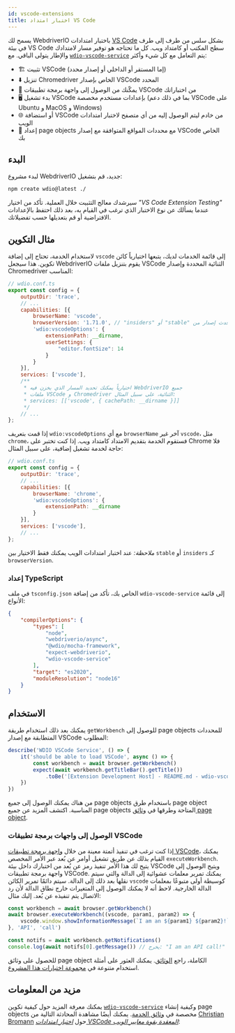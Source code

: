 ```yaml
---
id: vscode-extensions
title: اختبار امتداد VS Code
---
```


يسمح لك WebdriverIO باختبار امتدادات [VS Code](https://code.visualstudio.com/) بشكل سلس من طرف إلى طرف في بيئة VS Code سطح المكتب أو كامتداد ويب. كل ما تحتاجه هو توفير مسار لامتدادك والإطار يتولى الباقي. مع [`wdio-vscode-service`](https://www.npmjs.com/package/wdio-vscode-service) يتم التعامل مع كل شيء وأكثر:

- 🏗️ تثبيت VSCode (إما المستقر أو الداخلي أو إصدار محدد)
- ⬇️ تنزيل Chromedriver الخاص بإصدار VSCode المحدد
- 🚀 يمكّنك من الوصول إلى واجهة برمجة تطبيقات VSCode من اختباراتك
- 🖥️ بدء تشغيل VSCode بإعدادات مستخدم مخصصة (بما في ذلك دعم VSCode على Ubuntu و MacOS و Windows)
- 🌐 أو استضافة VSCode من خادم ليتم الوصول إليه من أي متصفح لاختبار امتدادات الويب
- 📔 إعداد page objects مع محددات المواقع المتوافقة مع إصدار VSCode الخاص بك

## البدء

لبدء مشروع WebdriverIO جديد، قم بتشغيل:

```sh
npm create wdio@latest ./
```

سيرشدك معالج التثبيت خلال العملية. تأكد من اختيار _"VS Code Extension Testing"_ عندما يسألك عن نوع الاختبار الذي ترغب في القيام به، بعد ذلك احتفظ بالإعدادات الافتراضية أو قم بتعديلها حسب تفضيلاتك.

## مثال التكوين

لاستخدام الخدمة، تحتاج إلى إضافة `vscode` إلى قائمة الخدمات لديك، يتبعها اختيارياً كائن تكوين. هذا سيجعل WebdriverIO يقوم بتنزيل ملفات VSCode الثنائية المحددة وإصدار Chromedriver المناسب:

```js
// wdio.conf.ts
export const config = {
    outputDir: 'trace',
    // ...
    capabilities: [{
        browserName: 'vscode',
        browserVersion: '1.71.0', // "insiders" أو "stable" لأحدث إصدار من VSCode
        'wdio:vscodeOptions': {
            extensionPath: __dirname,
            userSettings: {
                "editor.fontSize": 14
            }
        }
    }],
    services: ['vscode'],
    /**
     * اختيارياً يمكنك تحديد المسار الذي يخزن فيه WebdriverIO جميع
     * ملفات VSCode و Chromedriver الثنائية، على سبيل المثال:
     * services: [['vscode', { cachePath: __dirname }]]
     */
    // ...
};
```

إذا قمت بتعريف `wdio:vscodeOptions` مع أي `browserName` آخر غير `vscode`، مثل `chrome`، فستقوم الخدمة بتقديم الامتداد كامتداد ويب. إذا كنت تختبر على Chrome فلا حاجة لخدمة تشغيل إضافية، على سبيل المثال:

```js
// wdio.conf.ts
export const config = {
    outputDir: 'trace',
    // ...
    capabilities: [{
        browserName: 'chrome',
        'wdio:vscodeOptions': {
            extensionPath: __dirname
        }
    }],
    services: ['vscode'],
    // ...
};
```

_ملاحظة:_ عند اختبار امتدادات الويب يمكنك فقط الاختيار بين `stable` أو `insiders` كـ `browserVersion`.

### إعداد TypeScript

في ملف `tsconfig.json` الخاص بك، تأكد من إضافة `wdio-vscode-service` إلى قائمة الأنواع:

```json
{
    "compilerOptions": {
        "types": [
            "node",
            "webdriverio/async",
            "@wdio/mocha-framework",
            "expect-webdriverio",
            "wdio-vscode-service"
        ],
        "target": "es2020",
        "moduleResolution": "node16"
    }
}
```

## الاستخدام

يمكنك بعد ذلك استخدام طريقة `getWorkbench` للوصول إلى page objects للمحددات المتطابقة مع إصدار VSCode المطلوب:

```ts
describe('WDIO VSCode Service', () => {
    it('should be able to load VSCode', async () => {
        const workbench = await browser.getWorkbench()
        expect(await workbench.getTitleBar().getTitle())
            .toBe('[Extension Development Host] - README.md - wdio-vscode-service - Visual Studio Code')
    })
})
```

من هناك يمكنك الوصول إلى جميع page objects باستخدام طرق page object المناسبة. اكتشف المزيد عن جميع page objects المتاحة وطرقها في [وثائق page object](https://webdriverio-community.github.io/wdio-vscode-service/).

### الوصول إلى واجهات برمجة تطبيقات VSCode

إذا كنت ترغب في تنفيذ أتمتة معينة من خلال [واجهة برمجة تطبيقات VSCode](https://code.visualstudio.com/api/references/vscode-api)، يمكنك القيام بذلك عن طريق تشغيل أوامر عن بُعد عبر الأمر المخصص `executeWorkbench`. يتيح لك هذا الأمر تنفيذ رمز عن بُعد من اختبارك داخل بيئة VSCode ويتيح الوصول إلى واجهة برمجة تطبيقات VSCode. يمكنك تمرير معلمات عشوائية إلى الدالة والتي سيتم نقلها بعد ذلك إلى الدالة. سيتم دائمًا تمرير الكائن `vscode` كوسيطة أولى متبوعًا بمعلمات الدالة الخارجية. لاحظ أنه لا يمكنك الوصول إلى المتغيرات خارج نطاق الدالة لأن رد الاتصال يتم تنفيذه عن بُعد. إليك مثال:

```ts
const workbench = await browser.getWorkbench()
await browser.executeWorkbench((vscode, param1, param2) => {
    vscode.window.showInformationMessage(`I am an ${param1} ${param2}!`)
}, 'API', 'call')

const notifs = await workbench.getNotifications()
console.log(await notifs[0].getMessage()) // يخرج: "I am an API call!"
```

للحصول على وثائق page object الكاملة، راجع [الوثائق](https://webdriverio-community.github.io/wdio-vscode-service/modules.html). يمكنك العثور على أمثلة استخدام متنوعة في [مجموعة اختبارات هذا المشروع](https://github.com/webdriverio-community/wdio-vscode-service/blob/main/test/specs).

## مزيد من المعلومات

يمكنك معرفة المزيد حول كيفية تكوين [`wdio-vscode-service`](https://www.npmjs.com/package/wdio-vscode-service) وكيفية إنشاء page objects مخصصة في [وثائق الخدمة](/docs/wdio-vscode-service). يمكنك أيضًا مشاهدة المحادثة التالية من [Christian Bromann](https://twitter.com/bromann) حول [_اختبار امتدادات VSCode المعقدة بقوة معايير الويب_](https://www.youtube.com/watch?v=PhGNTioBUiU):

<LiteYouTubeEmbed
    id="PhGNTioBUiU"
    title="Testing Complex VSCode Extensions With the Power of Web Standards"
/>